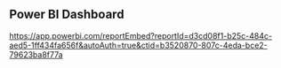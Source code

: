 ## Power BI Dashboard

https://app.powerbi.com/reportEmbed?reportId=d3cd08f1-b25c-484c-aed5-1ff434fa656f&autoAuth=true&ctid=b3520870-807c-4eda-bce2-79623ba8f77a
